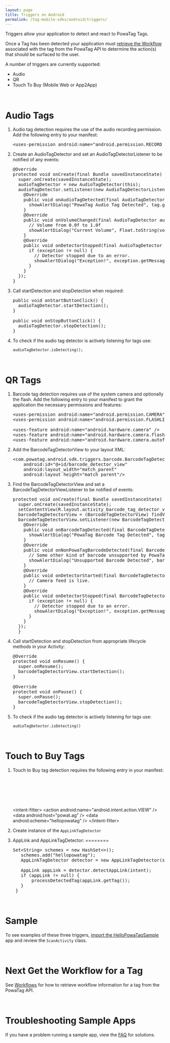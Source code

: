 ```yaml
---
layout: page
title: Triggers on Android
permalink: /tag-mobile-sdks/android/triggers/
---
```


Triggers allow your application to detect and react to PowaTag Tags.

Once a Tag has been detected your application must [retrieve the Workflow]({{site.baseurl}}/tag-mobile-sdks/android/workflows/) associated with the tag from the PowaTag API to determine the action(s) that should be surfaced to the user.

A number of triggers are currently supported:

* Audio
* QR
* Touch To Buy (Mobile Web or App2App)

<br />

# Audio Tags

1. Audio tag detection requires the use of the audio recording permission. Add the following entry to your manifest:

    <pre>&lt;uses-permission android:name="android.permission.RECORD_AUDIO" /&gt;</pre>

2. Create an AudioTagDetector and set an AudioTagDetectorListener to be notified of any events:

    <pre>@Override
   protected void onCreate(final Bundle savedInstanceState) {
     super.onCreate(savedInstanceState);
     audioTagDetector = new AudioTagDetector(this);
     audioTagDetector.setListener(new AudioTagDetectorListener() {
       @Override
       public void onAudioTagDetected(final AudioTagDetector audioTagDetector,final Tag audioTag) {
         showAlertDialog("PowaTag Audio Tag Detected", tag.getReference());
       }
       @Override
       public void onVolumeChanged(final AudioTagDetector audioTagDetector, final float volume) {
         // Volume from 0.0f to 1.0f
         showAlertDialog("Current Volume", Float.toString(volume));
       }
       @Override
       public void onDetectorStopped(final AudioTagDetector audioTagDetector, final PowaTagException exception) {
         if (exception != null) {
           // Detector stopped due to an error.
           showAlertDialog("Exception!", exception.getMessage());
         }
       }
     });
   }</pre>

3. Call startDetection and stopDetection when required:

    <pre>public void onStartButtonClick() {
     audioTagDetector.startDetection();
   }

   public void onStopButtonClick() {
     audioTagDetector.stopDetection();
   }</pre>

4. To check if the audio tag detector is actively listening for tags use:

	<code>audioTagDetector.isDetecting();</code>
	
<br/>


# QR Tags

1. Barcode tag detection requires use of the system camera and optionally the flash. Add the following entry to your manifest to grant the application the necessary permissions and features:

    <pre>&lt;uses-permission android:name="android.permission.CAMERA" /&gt;
   &lt;uses-permission android:name="android.permission.FLASHLIGHT"/&gt;

   &lt;uses-feature android:name="android.hardware.camera" /&gt;
   &lt;uses-feature android:name="android.hardware.camera.flash" /&gt;
   &lt;uses-feature android:name="android.hardware.camera.autofocus" /&gt;</pre>

2. Add the BarcodeTagDetectorView to your layout XML:

    <pre>&lt;com.powatag.android.sdk.triggers.barcode.BarcodeTagDetectorView
       android:id="@+id/barcode_detector_view"
       android:layout_width="match_parent"
       android:layout_height="match_parent"/&gt;</pre>

3. Find the BarcodeTagDetectorView and set a BarcodeTagDetectorViewListener to be notified of events:

    <pre>protected void onCreate(final Bundle savedInstanceState) {
     super.onCreate(savedInstanceState);
     setContentView(R.layout.activity_barcode_tag_detector_view);
     barcodeTagDetectorView = (BarcodeTagDetectorView) findViewById(R.id.barcode_detector_view);
     barcodeTagDetectorView.setListener(new BarcodeTagDetectorViewListener() {
       @Override
       public void onBarcodeTagDetected(final BarcodeTagDetectorView barcodeTagDetectorView,final Tag barcodeTag, final Image image, final List&lt;PointF&gt; barcodeRegion) {
         showAlertDialog("PowaTag Barcode Tag Detected", tag.getReference());
       }
       @Override
       public void onNonPowaTagBarcodeDetected(final BarcodeTagDetectorView barcodeTagDetectorView, final Barcode barcode, final Image image, final List&lt;PointF&gt; barcodeRegion) {
         // Some other kind of barcode unsupported by PowaTag was detected.
         showAlertDialog("Unsupported Barcode Detected", barcode.getCode());
       }
       @Override
       public void onDetectorStarted(final BarcodeTagDetectorView barcodeTagDetectorView) {
         // Camera feed is live.
       }
       @Override
       public void onDetectorStopped(final BarcodeTagDetectorView barcodeTagDetectorView,final PowaTagException exception) {
         if (exception != null) {
           // Detector stopped due to an error.
           showAlertDialog("Exception!", exception.getMessage());
         }
       }
     });
     }</pre>

4. Call startDetection and stopDetection from appropriate lifecycle methods in your Activity:

    <pre>@Override
   protected void onResume() {
     super.onResume();
     barcodeTagDetectorView.startDetection();
   }

   @Override
   protected void onPause() {
     super.onPause();
     barcodeTagDetectorView.stopDetection();
   }</pre>
   
   
5. To check if the audio tag detector is actively listening for tags use:

	<code>audioTagDetector.isDetecting()</code>
<br />


# Touch to Buy Tags

1. Touch to Buy tag detection requires the following entry in your manifest:
    <pre><intent-filter>
		<action android:name="android.intent.action.VIEW"/>
		<data android:host="powat.ag"/>
		<data android:scheme="hellopowatag">
	</intent-filter></pre>
	
	
	&lt;intent-filter&gt;
                &lt;action android:name="android.intent.action.VIEW" /&gt;
                &lt;data android:host="powat.ag" /&gt;
                &lt;data android:scheme="hellopowatag" /&gt;
            &lt;/intent-filter&gt;

2. Create instance of the <code>AppLinkTagDetector</code>


3. AppLink and AppLinkTagDetector:
========

      <pre>Set&lt;String&gt; schemes = new HashSet&lt;&gt;();
      schemes.add("hellopowatag");
      AppLinkTagDetector detector = new AppLinkTagDetector(schemes);

      AppLink appLink = detector.detectAppLink(intent);
      if (appLink != null) {
          processDetectedTag(appLink.getTag());
      }    
    }</pre>


<br/>


# Sample

To see examples of these three triggers, [import the HelloPowaTagSample]({{site.baseurl}}/tag-mobile-sdks/android/start/#install-the-sdk-using-android-studio/) app and review the <code>ScanActivity</code> class.

<br />

# Next Get the Workflow for a Tag

See [Workflows]({{site.baseurl}}/tag-mobile-sdks/android/workflows/) for how to retrieve workflow information for a tag from the PowaTag API.

<br />

# Troubleshooting Sample Apps

If you have a problem running a sample app, view the [FAQ]({{site.baseurl}}/tag-mobile-sdks/android/faq/) for solutions.
